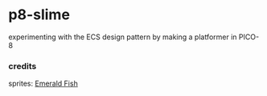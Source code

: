 # p8-slime

experimenting with the ECS design pattern by making a platformer in PICO-8


### credits

sprites: [Emerald Fish](https://emerald-fish.itch.io/1bit-slime-platformer)
